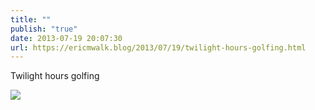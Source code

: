 ```yaml
---
title: ""
publish: "true"
date: 2013-07-19 20:07:30
url: https://ericmwalk.blog/2013/07/19/twilight-hours-golfing.html
---
```


Twilight hours golfing

![](https://ericmwalk.blog/uploads/2022/6ec914464f.jpg)